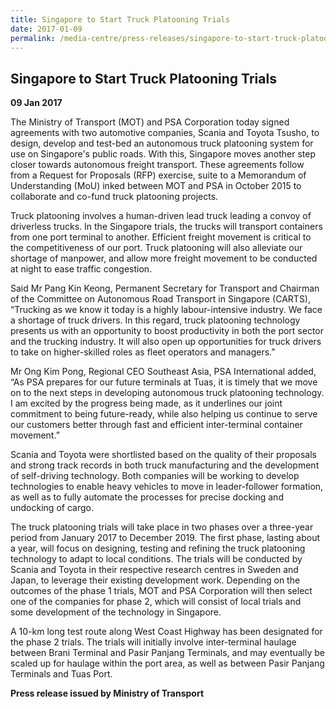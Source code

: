 ```yaml
---
title: Singapore to Start Truck Platooning Trials
date: 2017-01-09
permalink: /media-centre/press-releases/singapore-to-start-truck-platooning-trials/
---
```

## Singapore to Start Truck Platooning Trials
**09 Jan 2017**

The Ministry of Transport (MOT) and PSA Corporation today signed agreements with two automotive companies, Scania and Toyota Tsusho, to design, develop and test-bed an autonomous truck platooning system for use on Singapore's public roads. With this, Singapore moves another step closer towards autonomous freight transport. These agreements follow from a Request for Proposals (RFP) exercise, suite to a Memorandum of Understanding (MoU) inked between MOT and PSA in October 2015 to collaborate and co-fund truck platooning projects.  
 
 Truck platooning involves a human-driven lead truck leading a convoy of driverless trucks. In the Singapore trials, the trucks will transport containers from one port terminal to another. Efficient freight movement is critical to the competitiveness of our port. Truck platooning will also alleviate our shortage of manpower, and allow more freight movement to be conducted at night to ease traffic congestion.  
  
Said Mr Pang Kin Keong, Permanent Secretary for Transport and Chairman of the Committee on Autonomous Road Transport in Singapore (CARTS), “Trucking as we know it today is a highly labour-intensive industry. We face a shortage of truck drivers. In this regard, truck platooning technology presents us with an opportunity to boost productivity in both the port sector and the trucking industry. It will also open up opportunities for truck drivers to take on higher-skilled roles as fleet operators and managers.”  
  
Mr Ong Kim Pong, Regional CEO Southeast Asia, PSA International added, “As PSA prepares for our future terminals at Tuas, it is timely that we move on to the next steps in developing autonomous truck platooning technology. I am excited by the progress being made, as it underlines our joint commitment to being future-ready, while also helping us continue to serve our customers better through fast and efficient inter-terminal container movement.”  
  
Scania and Toyota were shortlisted based on the quality of their proposals and strong track records in both truck manufacturing and the development of self-driving technology. Both companies will be working to develop technologies to enable heavy vehicles to move in leader-follower formation, as well as to fully automate the processes for precise docking and undocking of cargo.  
  
The truck platooning trials will take place in two phases over a three-year period from January 2017 to December 2019. The first phase, lasting about a year, will focus on designing, testing and refining the truck platooning technology to adapt to local conditions. The trials will be conducted by Scania and Toyota in their respective research centres in Sweden and Japan, to leverage their existing development work. Depending on the outcomes of the phase 1 trials, MOT and PSA Corporation will then select one of the companies for phase 2, which will consist of local trials and some development of the technology in Singapore.  
  
A 10-km long test route along West Coast Highway has been designated for the phase 2 trials. The trials will initially involve inter-terminal haulage between Brani Terminal and Pasir Panjang Terminals, and may eventually be scaled up for haulage within the port area, as well as between Pasir Panjang Terminals and Tuas Port.

**Press release issued by Ministry of Transport**